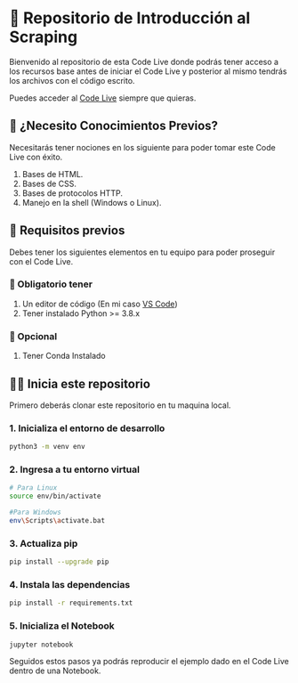 # 🚀 Repositorio de Introducción al Scraping

Bienvenido al repositorio de esta Code Live donde podrás tener acceso a los recursos base antes de iniciar el Code Live y posterior al mismo tendrás los archivos con el código escrito.

Puedes acceder al [Code Live](https://youtu.be/WNA0LJG3eq4) siempre que quieras.


## 🧠 ¿Necesito Conocimientos Previos?
Necesitarás tener nociones en los siguiente para poder tomar este Code Live con éxito.

1. Bases de HTML.
2. Bases de CSS.
3. Bases de protocolos HTTP.
4. Manejo en la shell (Windows o Linux).

## 👀 Requisitos previos
Debes tener los siguientes elementos en tu equipo para poder proseguir con el Code Live.
### 📣 Obligatorio tener
1. Un editor de código (En mi caso [VS Code](https://code.visualstudio.com/download))
2. Tener instalado Python >= 3.8.x

### 🎈 Opcional
1. Tener Conda Instalado


## 🐱‍🏍 Inicia este repositorio

Primero deberás clonar este repositorio en tu maquina local.


### 1. Inicializa el entorno de desarrollo
```bash
python3 -m venv env
```

### 2. Ingresa a tu entorno virtual
```bash
# Para Linux
source env/bin/activate

#Para Windows
env\Scripts\activate.bat
```
### 3. Actualiza pip
```bash
pip install --upgrade pip
```
### 4. Instala las dependencias
```bash
pip install -r requirements.txt
```
### 5. Inicializa el Notebook
```bash
jupyter notebook
```

Seguidos estos pasos ya podrás reproducir el ejemplo dado en el Code Live dentro de una Notebook.
